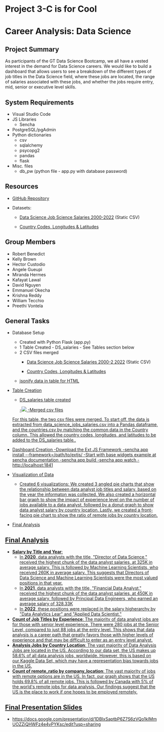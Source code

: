 # Project 3-C is for Cool

# Career Analysis: Data Science
## Project Summary
<p> As participants of the GT Data Science Bootcamp, we all have a vested interest in the demand for Data Science careers. We would like to build a dashboard that allows users to see a breakdown of the different types of job titles in the Data Science field, where these jobs are located, the range of salaries associated with these jobs, and whether the jobs require entry, mid, senior or executive level skills.</p>

## System Requirements
* Visual Studio Code
* JS Libraries
  - Sencha
* PostgreSQL/pgAdmin 
* Python dictionaries
    - csv
    - sqlalchemy
    - psycopg2
    - pandas
    - flask
* Misc. files
	- db_pw (python file - app.py with database password)

## Resources
* <p><a href="https://github.com/DavidNguyen246/Data-Science-Job-Market.git">GitHub Repository</a></p>
* Datasets:
  - <p><a href="https://www.kaggle.com/datasets/ruchi798/data-science-job-salaries">Data Science Job Science Salaries 2000-2022</a> (Static CSV)</p>
  - <p><a href="https://developers.google.com/public-data/docs/canonical/countries_csv">Country Codes, Longitudes & Latitudes</a
 


## Group Members
* Robert Benedict
* Kelly Brown
* Hector Custodio
* Angele Gueupi
* Miranda Hermes
* Kafayat Lawal
* David Nguyen
* Emmanuel Okecha
* Krishna Reddy
* William Tecchio
* Preethi Vontela

## General Tasks
* Database Setup 
  - Created with Python Flask (app.py)
  - 1 Table Created - DS_salaries 
    	- See Tables section below
  - 2 CSV files merged
    - <p><a href="https://www.kaggle.com/datasets/ruchi798/data-science-job-salaries">Data Science Job Science Salaries 2000-2  2022</a> (Static CSV)</p>
    - <p><a href="https://developers.google.com/public-data/docs/canonical/countries_csv">Country Codes, Longitudes & Latitudes</a)
  - jsonify data in table for HTML
    
* Table Creation
  - DS_salaries table created </p>
  -<img src="add png">
  -Merged csv files
  <p>For this table, the two csv files were merged. To start off, the data is extracted from data_science_jobs_salaries.csv into a Pandas dataframe, and the countries.csv by matching the common data in the Country column. This allowed the country codes, longitudes, and latitudes to be added to the DS_salaries table..</p>

* Dashboard Creation
  -Download the Ext JS Framework
  -sencha app install --framework=/path/to/extjs/
  -Start with base widgets example at sencha documentation
  -sencha app build
  -sencha app watch
  -http://localhost:1841

* Visualization of Data 
    - Created 6 visualizations: We created 3 angled pie charts that show the relationship between data analyst job titles and salary, based on the year the informaton was collected. We also created a horizontal bar graph to show the impact of experience level on the number of jobs available to a data analyst, followed by a donut graph to show data analyst salary by country location. Lastly, we created a front-facing pie chart to show the ratio of remote jobs by country location.
      
* Final Analysis

## Final Analysis
*  **Salary by Title and Year**:
    - In **2020**, data analysts with the title, "Director of Data Science," received the highest chunk of the data analyst salaries, at 325K in average salary. This is followed by Machine Learning Scientists, who received 260K in average salary. This suggests that Directors of Data Science and Machine Learning Scientists were the most valued positions in that year.
    - In **2021**, data analysts with the title, "Financial Data Analyst," received the highest chunk of the data analyst salaries, at 450K in average salary, followed by Principal Data Engineers, who earned an average salary of 328.33K
    - In **2022**, these positions were replaced in the salary higherarchy by "Data Analytics Lear" and "Applied Data Scientist."
* **Count of Job Titles by Experience**: The majority of data analyst jobs are for those with senior level experience. There were 280 jobs at the Senior Level, compared to just 88 jobs at the entry level. This shows that data analysis is a career path that greatly favors those with higher levels of experience and that may be difficult to enter as an entry level analyst.
* **Analysis Jobs by Country Location**: The vast majority of Data Analysis Jobs are located in the US. According to our data set, the US makes up 58.6% of all data analysis jobs, worldwide. However, this is based on our Kaggle Data Set, which may have a representation bias towards jobs in the US.
* **Count of remote_ratio by company_location**: The vast majority of jobs with remote options are in the US. In fact, our graph shows that the US holds 69.8% of all remote jobs. This is followed by Canada with 5% of the world's remote jobs for data analysis. Our findings suggest that the US is the place to work if one hopes to be employed remotely.

## Final Presentation Slides
* https://docs.google.com/presentation/d/1DBIxSaptbP6Z7S6zVQo1kIMmUOZZiQHWFz4e4vPYKsc/edit?usp=sharing
